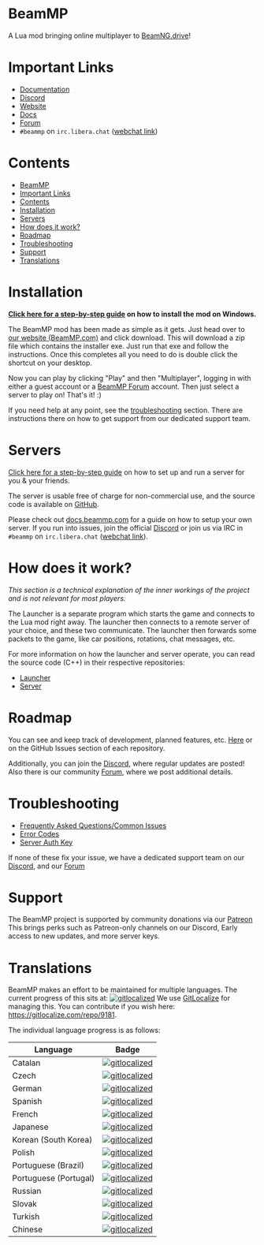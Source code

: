 # BeamMP
A Lua mod bringing online multiplayer to [BeamNG.drive](https://beamng.com)!

# Important Links

- [Documentation](https://beammp.github.io/BeamMP/)
- [Discord](https://discord.gg/BeamMP)
- [Website](https://beammp.com)
- [Docs](https://docs.beammp.com)
- [Forum](https://forum.beammp.com)
- `#beammp` on `irc.libera.chat` ([webchat link](https://web.libera.chat/#beammp))

# Contents
- [BeamMP](#beammp)
- [Important Links](#important-links)
- [Contents](#contents)
- [Installation](#installation)
- [Servers](#servers)
- [How does it work?](#how-does-it-work)
- [Roadmap](#roadmap)
- [Troubleshooting](#troubleshooting)
- [Support](#support)
- [Translations](#translations)


# Installation

**[Click here for a step-by-step guide](https://docs.beammp.com/game/getting-started/) on how to install the mod on Windows.**

The BeamMP mod has been made as simple as it gets. Just head over to [our website (BeamMP.com)](https://beammp.com) and click download. This will download a zip file which contains the installer exe. Just run that exe and follow the instructions. Once this completes all you need to do is double click the shortcut on your desktop. 

Now you can play by clicking "Play" and then "Multiplayer", logging in with either a guest account or a [BeamMP Forum](https://forum.beammp.com) account.
Then just select a server to play on! That's it! :)

If you need help at any point, see the [troubleshooting](#troubleshooting) section. There are instructions there on how to get support from our dedicated support team.

# Servers

[Click here for a step-by-step guide](https://docs.beammp.com/server/create-a-server/) on how to set up and run a server for you & your friends.

The server is usable free of charge for non-commercial use, and the source code is available on [GitHub](https://github.com/BeamMP/BeamMP-Server).

Please check out [docs.beammp.com](https://docs.beammp.com) for a guide on how to setup your own server. If you run into issues, join the official [Discord](https://discord.gg/BeamMP) or join us via IRC in `#beammp` on `irc.libera.chat` ([webchat link](https://web.libera.chat/#beammp)).

# How does it work?
*This section is a technical explanation of the inner workings of the project and is not relevant for most players.*

The Launcher is a separate program which starts the game and connects to the Lua mod right away. The launcher then connects to a remote server of your choice, and these two communicate. The launcher then forwards some packets to the game, like car positions, rotations, chat messages, etc.

For more information on how the launcher and server operate, you can read the source code (C++) in their respective repositories: 
- [Launcher](https://github.com/BeamMP/BeamMP-Launcher)
- [Server](https://github.com/BeamMP/BeamMP-Server)

# Roadmap
You can see and keep track of development, planned features, etc. [Here](https://github.com/orgs/BeamMP/projects/4) or on the GitHub Issues section of each repository.

Additionally, you can join the [Discord](https://discord.gg/BeamMP), where regular updates are posted!
Also there is our community [Forum](https://forum.beammp.com/), where we post additional details.

# Troubleshooting

- [Frequently Asked Questions/Common Issues](https://forum.beammp.com/c/faq/35)
- [Error Codes](https://docs.beammp.com/server/error-codes/)
- [Server Auth Key](https://www.beammp.com/keymaster)

If none of these fix your issue, we have a dedicated support team on our [Discord](https://discord.gg/BeamMP), and our [Forum](https://forum.beammp.com/c/support/33)

# Support
The BeamMP project is supported by community donations via our [Patreon](https://www.patreon.com/BeamMP) This brings perks such as Patreon-only channels on our Discord, Early access to new updates, and more server keys. 

# Translations
BeamMP makes an effort to be maintained for multiple languages. 
The current progress of this sits at: 
[![gitlocalized ](https://gitlocalize.com/repo/9181/whole_project/badge.svg)](https://gitlocalize.com/repo/9181?utm_source=badge) 
We use [GitLocalize](https://gitlocalize.com/) for managing this. You can contribute if you wish here: https://gitlocalize.com/repo/9181.

The individual language progress is as follows:

| Language              | Badge                                                                                                                           |
|-----------------------|---------------------------------------------------------------------------------------------------------------------------------|
| Catalan               | [![gitlocalized ](https://gitlocalize.com/repo/9181/ca/badge.svg)](https://gitlocalize.com/repo/9181/ca?utm_source=badge)       |
| Czech                 | [![gitlocalized ](https://gitlocalize.com/repo/9181/cs/badge.svg)](https://gitlocalize.com/repo/9181/cs?utm_source=badge)       |
| German                | [![gitlocalized ](https://gitlocalize.com/repo/9181/de-DE/badge.svg)](https://gitlocalize.com/repo/9181/de-DE?utm_source=badge) |
| Spanish               | [![gitlocalized ](https://gitlocalize.com/repo/9181/es-ES/badge.svg)](https://gitlocalize.com/repo/9181/es-ES?utm_source=badge) |
| French                | [![gitlocalized ](https://gitlocalize.com/repo/9181/fr-FR/badge.svg)](https://gitlocalize.com/repo/9181/fr-FR?utm_source=badge) |
| Japanese              | [![gitlocalized ](https://gitlocalize.com/repo/9181/ja-JP/badge.svg)](https://gitlocalize.com/repo/9181/ja-JP?utm_source=badge) |
| Korean (South Korea)  | [![gitlocalized ](https://gitlocalize.com/repo/9181/ko-KR/badge.svg)](https://gitlocalize.com/repo/9181/ko-KR?utm_source=badge) |
| Polish                | [![gitlocalized ](https://gitlocalize.com/repo/9181/pl/badge.svg)](https://gitlocalize.com/repo/9181/pl?utm_source=badge)       |
| Portuguese (Brazil)   | [![gitlocalized ](https://gitlocalize.com/repo/9181/pt_BR/badge.svg)](https://gitlocalize.com/repo/9181/pt_BR?utm_source=badge) |
| Portuguese (Portugal) | [![gitlocalized ](https://gitlocalize.com/repo/9181/pt-PT/badge.svg)](https://gitlocalize.com/repo/9181/pt-PT?utm_source=badge) |
| Russian               | [![gitlocalized ](https://gitlocalize.com/repo/9181/ru/badge.svg)](https://gitlocalize.com/repo/9181/ru?utm_source=badge)       |
| Slovak                | [![gitlocalized ](https://gitlocalize.com/repo/9181/sk/badge.svg)](https://gitlocalize.com/repo/9181/sk?utm_source=badge)       |
| Turkish               | [![gitlocalized ](https://gitlocalize.com/repo/9181/tr/badge.svg)](https://gitlocalize.com/repo/9181/tr?utm_source=badge)       |
| Chinese               | [![gitlocalized ](https://gitlocalize.com/repo/9181/zh/badge.svg)](https://gitlocalize.com/repo/9181/zh?utm_source=badge)       |
